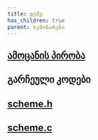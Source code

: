 ```yaml
---
title: დემე
has_children: true
parent: სემინარები
---
```


## [ამოცანის პირობა](https://github.com/freeuni-paradigms/2021/tree/master/Content/Seminars/Deme/S06_generics/Scheme/Scheme.pdf)

## გარჩეული კოდები

## [scheme.h](https://github.com/freeuni-paradigms/2021/tree/master/Content/Seminars/Deme/S06_generics/Scheme/scheme.h)

## [scheme.c](https://github.com/freeuni-paradigms/2021/tree/master/Content/Seminars/Deme/S06_generics/Scheme/scheme.c)

